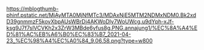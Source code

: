 

https://mblogthumb-phinf.pstatic.net/MjAyMTA0MjNfMTc3/MDAxNjE5MTM2NDMxNDM0.Bk2xdD39gnmmzF5kovXbpAUsWBrDi4AKWoDly7WoUWcg.u9dYph-xJf-ksg9J7f7slVCVKh2x3ZrW3MBde6yfus8g.PNG.annajung1/%EC%8A%A4%ED%81%AC%EB%A6%B0%EC%83%B7_2021-04-23_%EC%98%A4%EC%A0%84_9.06.58.png?type=w800